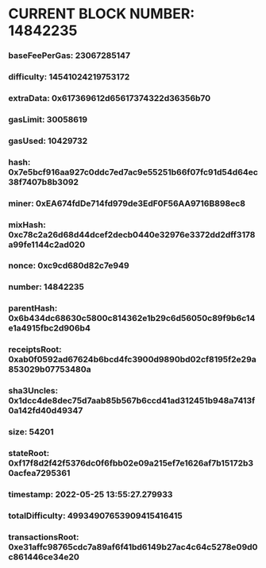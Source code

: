 # CURRENT BLOCK NUMBER: 14842235

### baseFeePerGas: 23067285147
### difficulty: 14541024219753172
### extraData: 0x617369612d65617374322d36356b70
### gasLimit: 30058619
### gasUsed: 10429732
### hash: 0x7e5bcf916aa927c0ddc7ed7ac9e55251b66f07fc91d54d64ec38f7407b8b3092
### miner: 0xEA674fdDe714fd979de3EdF0F56AA9716B898ec8
### mixHash: 0xc78c2a26d68d44dcef2decb0440e32976e3372dd2dff3178a99fe1144c2ad020
### nonce: 0xc9cd680d82c7e949
### number: 14842235
### parentHash: 0x6b434dc68630c5800c814362e1b29c6d56050c89f9b6c14e1a4915fbc2d906b4
### receiptsRoot: 0xab0f0592ad67624b6bcd4fc3900d9890bd02cf8195f2e29a853029b07753480a
### sha3Uncles: 0x1dcc4de8dec75d7aab85b567b6ccd41ad312451b948a7413f0a142fd40d49347
### size: 54201
### stateRoot: 0xf17f8d2f42f5376dc0f6fbb02e09a215ef7e1626af7b15172b30acfea7295361
### timestamp: 2022-05-25 13:55:27.279933
### totalDifficulty: 49934907653909415416415
### transactionsRoot: 0xe31affc98765cdc7a89af6f41bd6149b27ac4c64c5278e09d0c861446ce34e20
